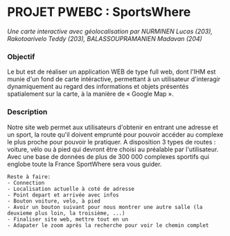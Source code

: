 # PROJET PWEBC : SportsWhere
_Une carte interactive avec géolocalisation par NURMINEN Lucas (203), Rakotoarivelo Teddy (203), BALASSOUPRAMANIEN Madavan (204)_

### Objectif
Le but est de réaliser un application WEB de type full web, dont l'IHM est munie d'un fond de carte intéractive, permettant à un utilisateur d'interagir dynamiquement au regard des informations et objets présentés spatialement sur la carte, à la manière de « Google Map ».

### Description
Notre site web permet aux utilisateurs d'obtenir en entrant une adresse et un sport, la route qu'il doivent emprunté pour pouvoir accéder au complexe le plus proche pour pouvoir le pratiquer. A disposition 3 types de routes : voiture, vélo ou à pied qui devront être choisi au préalable par l'utilisateur.
Avec une base de données de plus de 300 000 complexes sportifs qui englobe toute la France SportWhere sera vous guider.


    Reste à faire:
    - Connection 
    - Localisation actuelle à coté de adresse
    - Point depart et arrivée avec infos
    - Bouton voiture, velo, à pied
    - Avoir un bouton suivant pour nous montrer une autre salle (la deuxieme plus loin, la troisième, ...)
    - Finaliser site web, mettre tout en un
    - Adapater le zoom après la recherche pour voir le chemin complet
